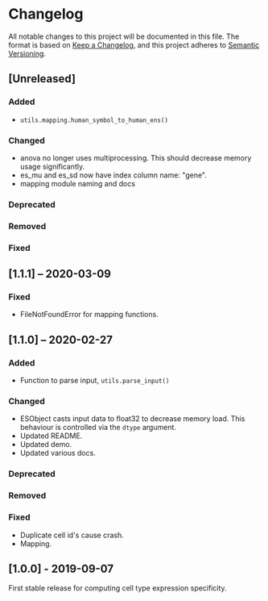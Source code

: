 # Changelog
All notable changes to this project will be documented in this file.
The format is based on [Keep a Changelog](https://keepachangelog.com/en/1.0.0/),
and this project adheres to [Semantic Versioning](https://semver.org/spec/v2.0.0.html).

## [Unreleased]
### Added
* `utils.mapping.human_symbol_to_human_ens()`
### Changed
* anova no longer uses multiprocessing. This should decrease memory usage significantly.
* es_mu and es_sd now have index column name: "gene".
* mapping module naming and docs
### Deprecated
### Removed
### Fixed

## [1.1.1] – 2020-03-09
### Fixed
* FileNotFoundError for mapping functions.

## [1.1.0] – 2020-02-27
### Added
* Function to parse input, `utils.parse_input()`
### Changed
* ESObject casts input data to float32 to decrease memory load. This behaviour is controlled via the `dtype` argument.
* Updated README.
* Updated demo.
* Updated various docs.
### Deprecated
### Removed
### Fixed
* Duplicate cell id's cause crash.
* Mapping.

## [1.0.0] - 2019-09-07
First stable release for computing cell type expression specificity.
